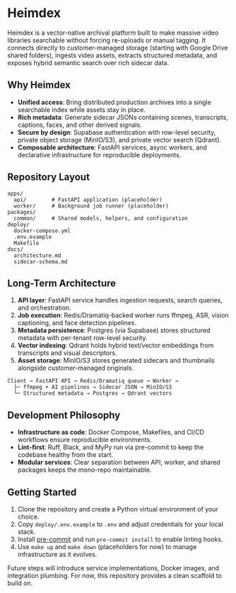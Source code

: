# Heimdex

Heimdex is a vector-native archival platform built to make massive video libraries searchable without forcing re-uploads or manual tagging. It connects directly to customer-managed storage (starting with Google Drive shared folders), ingests video assets, extracts structured metadata, and exposes hybrid semantic search over rich sidecar data.

## Why Heimdex
- **Unified access**: Bring distributed production archives into a single searchable index while assets stay in place.
- **Rich metadata**: Generate sidecar JSONs containing scenes, transcripts, captions, faces, and other derived signals.
- **Secure by design**: Supabase authentication with row-level security, private object storage (MinIO/S3), and private vector search (Qdrant).
- **Composable architecture**: FastAPI services, async workers, and declarative infrastructure for reproducible deployments.

## Repository Layout
```
apps/
  api/        # FastAPI application (placeholder)
  worker/     # Background job runner (placeholder)
packages/
  common/     # Shared models, helpers, and configuration
deploy/
  docker-compose.yml
  .env.example
  Makefile
docs/
  architecture.md
  sidecar-schema.md
```

## Long-Term Architecture
1. **API layer**: FastAPI service handles ingestion requests, search queries, and orchestration.
2. **Job execution**: Redis/Dramatiq-backed worker runs ffmpeg, ASR, vision captioning, and face detection pipelines.
3. **Metadata persistence**: Postgres (via Supabase) stores structured metadata with per-tenant row-level security.
4. **Vector indexing**: Qdrant holds hybrid text/vector embeddings from transcripts and visual descriptors.
5. **Asset storage**: MinIO/S3 stores generated sidecars and thumbnails alongside customer-managed originals.

```
Client → FastAPI API → Redis/Dramatiq queue → Worker →
  ├─ ffmpeg + AI pipelines → Sidecar JSON → MinIO/S3
  └─ Structured metadata → Postgres → Qdrant vectors
```

## Development Philosophy
- **Infrastructure as code**: Docker Compose, Makefiles, and CI/CD workflows ensure reproducible environments.
- **Lint-first**: Ruff, Black, and MyPy run via pre-commit to keep the codebase healthy from the start.
- **Modular services**: Clear separation between API, worker, and shared packages keeps the mono-repo maintainable.

## Getting Started
1. Clone the repository and create a Python virtual environment of your choice.
2. Copy `deploy/.env.example` to `.env` and adjust credentials for your local stack.
3. Install [pre-commit](https://pre-commit.com) and run `pre-commit install` to enable linting hooks.
4. Use `make up` and `make down` (placeholders for now) to manage infrastructure as it evolves.

Future steps will introduce service implementations, Docker images, and integration plumbing. For now, this repository provides a clean scaffold to build on.
